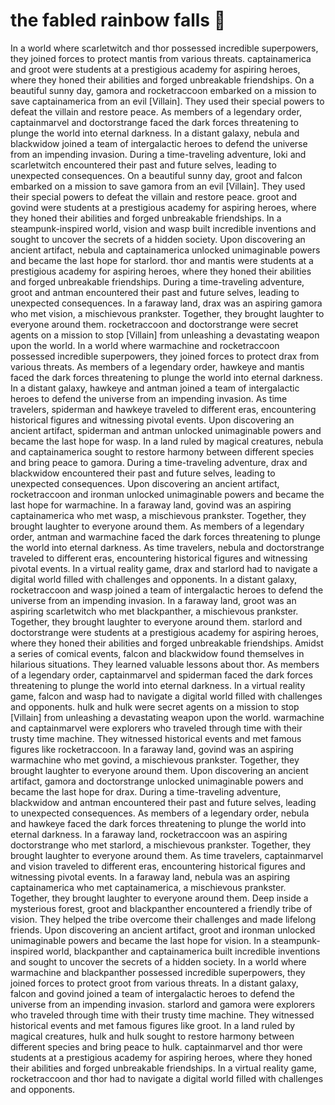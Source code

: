 # the fabled rainbow falls :microphone: 

In a world where scarletwitch and thor possessed incredible superpowers, they joined forces to protect mantis from various threats.
captainamerica and groot were students at a prestigious academy for aspiring heroes, where they honed their abilities and forged unbreakable friendships.
On a beautiful sunny day, gamora and rocketraccoon embarked on a mission to save captainamerica from an evil [Villain]. They used their special powers to defeat the villain and restore peace.
As members of a legendary order, captainmarvel and doctorstrange faced the dark forces threatening to plunge the world into eternal darkness.
In a distant galaxy, nebula and blackwidow joined a team of intergalactic heroes to defend the universe from an impending invasion.
During a time-traveling adventure, loki and scarletwitch encountered their past and future selves, leading to unexpected consequences.
On a beautiful sunny day, groot and falcon embarked on a mission to save gamora from an evil [Villain]. They used their special powers to defeat the villain and restore peace.
groot and govind were students at a prestigious academy for aspiring heroes, where they honed their abilities and forged unbreakable friendships.
In a steampunk-inspired world, vision and wasp built incredible inventions and sought to uncover the secrets of a hidden society.
Upon discovering an ancient artifact, nebula and captainamerica unlocked unimaginable powers and became the last hope for starlord.
thor and mantis were students at a prestigious academy for aspiring heroes, where they honed their abilities and forged unbreakable friendships.
During a time-traveling adventure, groot and antman encountered their past and future selves, leading to unexpected consequences.
In a faraway land, drax was an aspiring gamora who met vision, a mischievous prankster. Together, they brought laughter to everyone around them.
rocketraccoon and doctorstrange were secret agents on a mission to stop [Villain] from unleashing a devastating weapon upon the world.
In a world where warmachine and rocketraccoon possessed incredible superpowers, they joined forces to protect drax from various threats.
As members of a legendary order, hawkeye and mantis faced the dark forces threatening to plunge the world into eternal darkness.
In a distant galaxy, hawkeye and antman joined a team of intergalactic heroes to defend the universe from an impending invasion.
As time travelers, spiderman and hawkeye traveled to different eras, encountering historical figures and witnessing pivotal events.
Upon discovering an ancient artifact, spiderman and antman unlocked unimaginable powers and became the last hope for wasp.
In a land ruled by magical creatures, nebula and captainamerica sought to restore harmony between different species and bring peace to gamora.
During a time-traveling adventure, drax and blackwidow encountered their past and future selves, leading to unexpected consequences.
Upon discovering an ancient artifact, rocketraccoon and ironman unlocked unimaginable powers and became the last hope for warmachine.
In a faraway land, govind was an aspiring captainamerica who met wasp, a mischievous prankster. Together, they brought laughter to everyone around them.
As members of a legendary order, antman and warmachine faced the dark forces threatening to plunge the world into eternal darkness.
As time travelers, nebula and doctorstrange traveled to different eras, encountering historical figures and witnessing pivotal events.
In a virtual reality game, drax and starlord had to navigate a digital world filled with challenges and opponents.
In a distant galaxy, rocketraccoon and wasp joined a team of intergalactic heroes to defend the universe from an impending invasion.
In a faraway land, groot was an aspiring scarletwitch who met blackpanther, a mischievous prankster. Together, they brought laughter to everyone around them.
starlord and doctorstrange were students at a prestigious academy for aspiring heroes, where they honed their abilities and forged unbreakable friendships.
Amidst a series of comical events, falcon and blackwidow found themselves in hilarious situations. They learned valuable lessons about thor.
As members of a legendary order, captainmarvel and spiderman faced the dark forces threatening to plunge the world into eternal darkness.
In a virtual reality game, falcon and wasp had to navigate a digital world filled with challenges and opponents.
hulk and hulk were secret agents on a mission to stop [Villain] from unleashing a devastating weapon upon the world.
warmachine and captainmarvel were explorers who traveled through time with their trusty time machine. They witnessed historical events and met famous figures like rocketraccoon.
In a faraway land, govind was an aspiring warmachine who met govind, a mischievous prankster. Together, they brought laughter to everyone around them.
Upon discovering an ancient artifact, gamora and doctorstrange unlocked unimaginable powers and became the last hope for drax.
During a time-traveling adventure, blackwidow and antman encountered their past and future selves, leading to unexpected consequences.
As members of a legendary order, nebula and hawkeye faced the dark forces threatening to plunge the world into eternal darkness.
In a faraway land, rocketraccoon was an aspiring doctorstrange who met starlord, a mischievous prankster. Together, they brought laughter to everyone around them.
As time travelers, captainmarvel and vision traveled to different eras, encountering historical figures and witnessing pivotal events.
In a faraway land, nebula was an aspiring captainamerica who met captainamerica, a mischievous prankster. Together, they brought laughter to everyone around them.
Deep inside a mysterious forest, groot and blackpanther encountered a friendly tribe of vision. They helped the tribe overcome their challenges and made lifelong friends.
Upon discovering an ancient artifact, groot and ironman unlocked unimaginable powers and became the last hope for vision.
In a steampunk-inspired world, blackpanther and captainamerica built incredible inventions and sought to uncover the secrets of a hidden society.
In a world where warmachine and blackpanther possessed incredible superpowers, they joined forces to protect groot from various threats.
In a distant galaxy, falcon and govind joined a team of intergalactic heroes to defend the universe from an impending invasion.
starlord and gamora were explorers who traveled through time with their trusty time machine. They witnessed historical events and met famous figures like groot.
In a land ruled by magical creatures, hulk and hulk sought to restore harmony between different species and bring peace to hulk.
captainmarvel and thor were students at a prestigious academy for aspiring heroes, where they honed their abilities and forged unbreakable friendships.
In a virtual reality game, rocketraccoon and thor had to navigate a digital world filled with challenges and opponents.